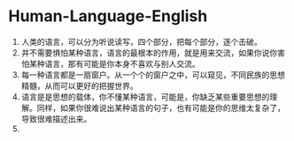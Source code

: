 # Human-Language-English

1. 人类的语言，可以分为听说读写，四个部分，把每个部分，逐个击破。
2. 并不需要惧怕某种语言，语言的最根本的作用，就是用来交流，如果你说你害怕某种语言，那有可能是你本身不喜欢与别人交流。
3. 每一种语言都是一扇窗户。从一个个的窗户之中，可以窥见，不同民族的思想精髓，从而可以更好的把握世界。
4. 语言是是思想的载体，你不懂某种语言，可能是，你缺乏某些重要思想的理解。同样，如果你很难说出某种语言的句子，也有可能是你的思维太复杂了，导致很难描述出来。
5. 